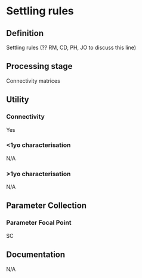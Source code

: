 # Settling rules
<!-- 
{: .no_toc .text-delta }
* TOC
{:toc} -->

## Definition

Settling rules (?? RM, CD, PH, JO to discuss this line)

## Processing stage

Connectivity matrices 

## Utility 
### Connectivity

Yes

### <1yo characterisation

N/A 

### >1yo characterisation

N/A

## Parameter Collection
### Parameter Focal Point

SC

## Documentation

N/A